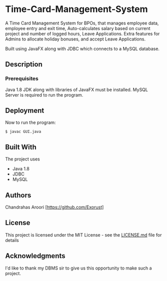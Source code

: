 # Time-Card-Management-System

A Time Card Management System for BPOs, that manages employee data, employee entry and exit time, Auto-calculates salary based on current project and number of logged hours, Leave Applications. Extra features for Admins to allocate holiday bonuses, and accept Leave Applications.

Built using JavaFX along with JDBC which connects to a MySQL database.

## Description



### Prerequisites

Java 1.8 JDK along with libraries of JavaFX must be installed. MySQL Server is required to run the program.

## Deployment

Now to run the program:

```
$ javac GUI.java
```


## Built With

The project uses 
- Java 1.8
- JDBC
- MySQL

## Authors

Chandrahas Aroori [https://github.com/Exorust]

## License

This project is licensed under the MIT License - see the [LICENSE.md](LICENSE.md) file for details

## Acknowledgments

I'd like to thank my DBMS sir to give us this opportunity to make such a project.
